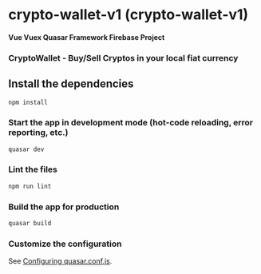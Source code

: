 # crypto-wallet-v1 (crypto-wallet-v1)

<h4>Vue Vuex Quasar Framework Firebase Project</h4>
<h3> CryptoWallet - Buy/Sell Cryptos in your local fiat currency</h3>




## Install the dependencies
```bash
npm install
```

### Start the app in development mode (hot-code reloading, error reporting, etc.)
```bash
quasar dev
```

### Lint the files
```bash
npm run lint
```

### Build the app for production
```bash
quasar build
```

### Customize the configuration
See [Configuring quasar.conf.js](https://quasar.dev/quasar-cli/quasar-conf-js).

